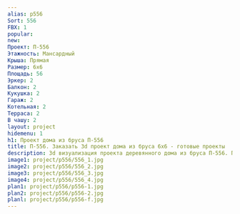```yaml
---
alias: p556
Sort: 556
FBX: 1
popular: 
new: 
Проект: П-556
Этажность: Мансардный
Крыша: Прямая
Размер: 6х6
Площадь: 56
Эркер: 2
Балкон: 2
Кукушка: 2
Гараж: 2
Котельная: 2
Терраса: 2
В чашу: 2
layout: project
hidemenu: 1
h1: Проект дома из бруса П-556
title: П-556. Заказать 3d проект дома из бруса 6х6 - готовые проекты
description: 3d визуализация проекта деревянного дома из бруса П-556. Площадь 56 м2, размер 6х6. Вы можете внести любые изменения в проект.
image1: project/p556/556_1.jpg
image2: project/p556/556_2.jpg
image3: project/p556/556_3.jpg
image4: project/p556/556_4.jpg
plan1: project/p556/p556-1.jpg
plan2: project/p556/p556-2.jpg
planl: project/p556/p556-f.jpg
---
```

